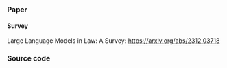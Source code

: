 ### Paper ###
#### Survey ####
Large Language Models in Law: A Survey: https://arxiv.org/abs/2312.03718
### Source code ###
